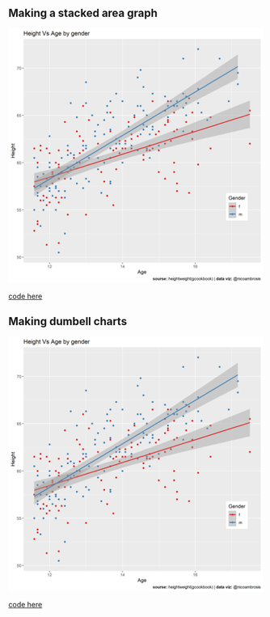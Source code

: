## Making a stacked area graph
<p align="center">
  <img src="https://github.com/nicoambrosis/Advanced-Data-Visualization-with-R/blob/main/Week%201/Extensions%20of%20Scatterplots/Adding%20best%20fit%20lines.png">
</p>

[code here](https://github.com/nicoambrosis/Advanced-Data-Visualization-with-R/blob/main/Week%201/Extensions%20of%20Scatterplots/Adding%20Best%20Fit%20Lines.R)

## Making dumbell charts
<p align="center">
  <img src="https://github.com/nicoambrosis/Advanced-Data-Visualization-with-R/blob/main/Week%201/Extensions%20of%20Scatterplots/Adding%20best%20fit%20lines.png">
</p>

[code here](https://github.com/nicoambrosis/Advanced-Data-Visualization-with-R/blob/main/Week%201/Extensions%20of%20Scatterplots/Adding%20Best%20Fit%20Lines.R)
